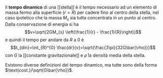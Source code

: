 Il **tempo dinamico** di una [[stella]] è il tempo necessario ad un elemento di massa fermo alla superficie ($r=R$) per cadere fino al centro della stella, nel caso ipotetico che la massa $M_{s}$ sia tutta concentrata in un punto al centro. Dalla conservazione di energia si ha
$$v=\sqrt{2GM_{s} \left(\frac{1}{r} - \frac{1}{R}\right)}$$
e quindi il tempo per andare da $R$ a $0$ è
$$t_{din}=\int_{R}^{0} \frac{dr}{v}=\sqrt{\frac{3\pi}{32G\bar{\rho}}}$$
con $G$ la [[constante gravitazionale]] e $\bar{\rho}$ la densità media della stella.

Esistono diverse definizioni del tempo dinamico, ma tutte sono della forma $\text{cost.}/\sqrt{G\bar{\rho}}$.